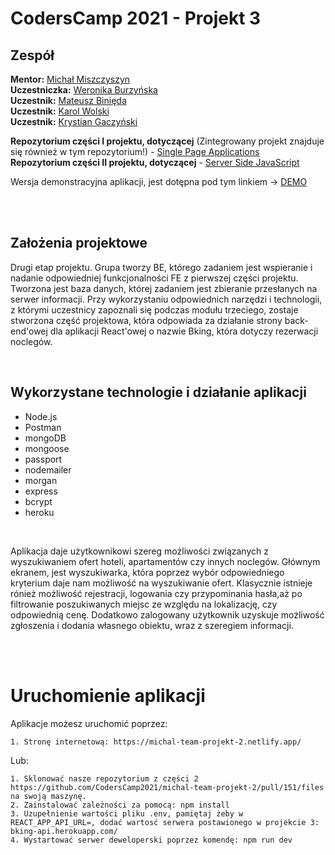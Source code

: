 # CodersCamp 2021 - Projekt 3

## Zespół

**Mentor:** [Michał Miszczyszyn](https://typeofweb.com/)
<br/>
**Uczestniczka:** [Weronika Burzyńska](https://github.com/Weroniika)
<br/>
**Uczestnik:** [Mateusz Binięda](https://github.com/Arssin)
<br/>
**Uczestnik:** [Karol Wolski](https://github.com/karol-wolski)
<br/>
**Uczestnik:** [Krystian Gaczyński](https://github.com/krygacz)

**Repozytorium części I projektu, dotyczącej** (Zintegrowany projekt znajduje się również w tym repozytorium!) - [Single Page Applications](https://github.com/CodersCamp2021/michal-team-projekt-2)
<br/>
**Repozytorium części II projektu, dotyczącej** - [Server Side JavaScript](https://github.com/CodersCamp2021/michal-team-projekt-3)

Wersja demonstracyjna aplikacji, jest dotępna pod tym linkiem -> [DEMO](https://michal-team-projekt-2.netlify.app/)

<br/>
<br/>

## Założenia projektowe

Drugi etap projektu. Grupa tworzy BE, którego zadaniem jest wspieranie i nadanie odpowiedniej funkcjonalności FE z pierwszej części projektu. Tworzona jest baza danych, której zadaniem jest zbieranie przesłanych na serwer informacji. Przy wykorzystaniu odpowiednich narzędzi i technologii, z którymi uczestnicy zapoznali się podczas modułu trzeciego, zostaje stworzona część projektowa, która odpowiada za działanie strony back-end'owej dla aplikacji React'owej o nazwie Bking, która dotyczy rezerwacji noclegów.

<br/>

## Wykorzystane technologie i działanie aplikacji

- Node.js
- Postman
- mongoDB
- mongoose
- passport
- nodemailer
- morgan
- express
- bcrypt
- heroku

<br/>

Aplikacja daje użytkownikowi szereg możliwości związanych z wyszukiwaniem ofert hoteli, apartamentów czy innych noclegów. Głównym ekranem, jest wyszukiwarka, która poprzez wybór odpowiedniego kryterium daje nam możliwość na wyszukiwanie ofert. Klasycznie istnieje rónież możliwość rejestracji, logowania czy przypominania hasła,aż po filtrowanie poszukiwanych miejsc ze względu na lokalizację, czy odpowiednią cenę. Dodatkowo zalogowany użytkownik uzyskuje możliwość zgłoszenia i dodania własnego obiektu, wraz z szeregiem informacji.

<br/><br/>

# Uruchomienie aplikacji

Aplikacje możesz uruchomić poprzez:

```
1. Stronę internetową: https://michal-team-projekt-2.netlify.app/

```

Lub:

```
1. Sklonować nasze repozytorium z części 2 https://github.com/CodersCamp2021/michal-team-projekt-2/pull/151/files na swoją maszynę.
2. Zainstalować zależności za pomocą: npm install
3. Uzupełnienie wartości pliku .env, pamiętaj żeby w REACT_APP_API_URL=, dodać wartosć serwera postawionego w projekcie 3: bking-api.herokuapp.com/
4. Wystartować serwer deweloperski poprzez komendę: npm run dev

```
